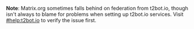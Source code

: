 <div class="banner warning">

**Note**: Matrix.org sometimes falls behind on federation from t2bot.io, though isn't always to
blame for problems when setting up t2bot.io services. Visit [#help:t2bot.io](https://matrix.to/#/#help:t2bot.io)
to verify the issue first.

</div>
